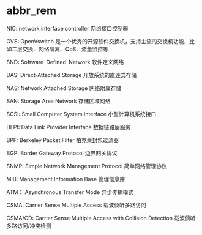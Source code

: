 # abbr_rem


NIC:  network interface controller       网络接口控制器

OVS:  OpenVswitch          是一个优秀的开源软件交换机，支持主流的交换机功能，比如二层交换、网络隔离、QoS、流量监控等

SND: Software Defined Network     软件定义网络

DAS: Direct-Attached Storage       开放系统的直连式存储

NAS: Network Attached Storage      网络附属存储

SAN: Storage Area Network          存储区域网络

SCSI:  Small Computer System Interface         小型计算机系统接口

DLPI:   Data Link Provider Interface       数据链路层服务

BPF:  Berkeley Packet Filter       柏克莱封包过滤器

BGP: Border Gateway Protocol      边界网关协议

SNMP:  Simple Network Management Protocol   简单网络管理协议

MIB: Management Information Base    管理信息库

ATM： Asynchronous Transfer Mode 异步传输模式  

CSMA: Carrier Sense Multiple Access    载波侦听多路访问

CSMA/CD:  Carrier Sense Multiple Access with Collision Detection   载波侦听多路访问/冲突检测
